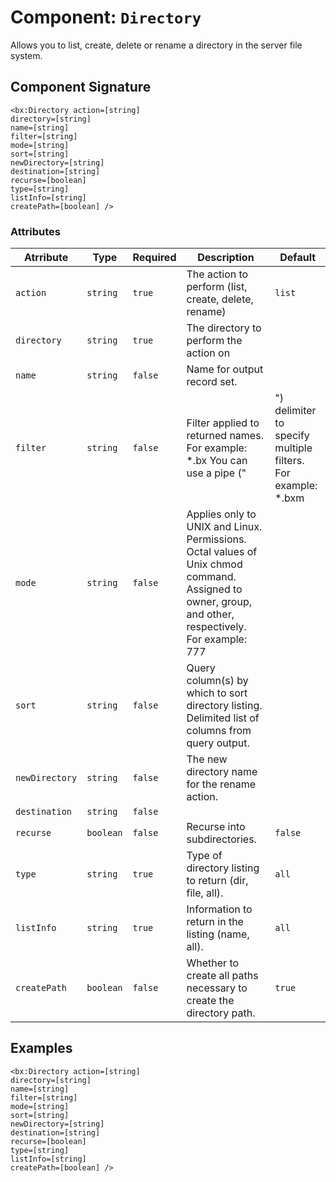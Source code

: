 [comment]: # (Note: This documentation is generated dynamically in the build process.  To modify the contents, change the javadoc on the _invoke method of the Component class)
# Component: `Directory`

Allows you to list, create, delete or rename a directory in the server file system.

## Component Signature

```
<bx:Directory action=[string]
directory=[string]
name=[string]
filter=[string]
mode=[string]
sort=[string]
newDirectory=[string]
destination=[string]
recurse=[boolean]
type=[string]
listInfo=[string]
createPath=[boolean] />
```

### Attributes


| Atrribute | Type | Required | Description | Default |
|----------|------|----------|-------------|---------|
| `action` | `string` | `true` | The action to perform (list, create, delete, rename) | `list` |
| `directory` | `string` | `true` | The directory to perform the action on |  |
| `name` | `string` | `false` | Name for output record set. |  |
| `filter` | `string` | `false` | Filter applied to returned names. For example: *.bx You can use a pipe ("|") delimiter to specify multiple filters. For example:<br>                   *.bxm|*.bx Filter pattern matches are case-sensitive on UNIX and Linux. Can also be a UDF/Closure which accepts the<br>                   file/directory name and returns a Boolean value to indicate whether that item should be included in the result or not. | `*` |
| `mode` | `string` | `false` | Applies only to UNIX and Linux. Permissions. Octal values of Unix chmod command. Assigned to owner, group, and other, respectively.<br>                 For example: 777 |  |
| `sort` | `string` | `false` | Query column(s) by which to sort directory listing. Delimited list of columns from query output. |  |
| `newDirectory` | `string` | `false` | The new directory name for the rename action. |  |
| `destination` | `string` | `false` |  |  |
| `recurse` | `boolean` | `false` | Recurse into subdirectories. | `false` |
| `type` | `string` | `true` | Type of directory listing to return (dir, file, all). | `all` |
| `listInfo` | `string` | `true` | Information to return in the listing (name, all). | `all` |
| `createPath` | `boolean` | `false` | Whether to create all paths necessary to create the directory path. | `true` |

## Examples

```
<bx:Directory action=[string]
directory=[string]
name=[string]
filter=[string]
mode=[string]
sort=[string]
newDirectory=[string]
destination=[string]
recurse=[boolean]
type=[string]
listInfo=[string]
createPath=[boolean] />
```
